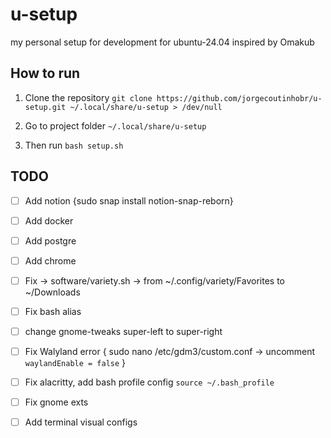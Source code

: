 # u-setup
my personal setup for development for ubuntu-24.04 inspired by Omakub

## How to run
1. Clone the repository
  `git clone https://github.com/jorgecoutinhobr/u-setup.git ~/.local/share/u-setup > /dev/null` 

2. Go to project folder
  `~/.local/share/u-setup`

3. Then run
	`bash setup.sh`

## 	TODO
- [ ] Add notion {sudo snap install notion-snap-reborn}
- [ ] Add docker
- [ ] Add postgre
- [ ] Add chrome
- [ ] Fix -> software/variety.sh  -> from ~/.config/variety/Favorites to ~/Downloads
- [ ] Fix bash alias
- [ ] change gnome-tweaks super-left to super-right
- [ ] Fix Walyland error { sudo nano /etc/gdm3/custom.conf -> uncomment `waylandEnable = false` }
- [ ] Fix alacritty, add bash profile config `source ~/.bash_profile`
- [ ] Fix gnome exts
- [ ] Add terminal visual configs



